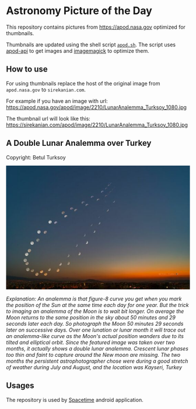 # Astronomy Picture of the Day

This repository contains pictures from https://apod.nasa.gov optimized for thumbnails.

Thumbnails are updated using the shell script [`apod.sh`](apod.sh). The script
uses [apod-api](https://github.com/nasa/apod-api) to get images and [imagemagick](https://imagemagick.org) to
optimize them.

## How to use

For using thumbnails replace the host of the original image from `apod.nasa.gov` to `sirekanian.com`.

For example if you have an image with url:<br>
https://apod.nasa.gov/apod/image/2210/LunarAnalemma_Turksoy_1080.jpg

The thumbnail url will look like this:<br>
https://sirekanian.com/apod/image/2210/LunarAnalemma_Turksoy_1080.jpg

## A Double Lunar Analemma over Turkey

Copyright: Betul Turksoy

[![the picture of the day][1]][2]

_Explanation: An analemma is that figure-8 curve you get when you mark the position of the Sun at the same time each day for one year. But the trick to imaging an analemma of the Moon is to wait bit longer. On average the Moon returns to the same position in the sky about 50 minutes and 29 seconds later each day. So photograph the Moon 50 minutes 29 seconds later on successive days. Over one lunation or lunar month it will trace out an analemma-like curve as the Moon's actual position wanders due to its tilted and elliptical orbit. Since the featured image was taken over two months, it actually shows a double lunar analemma.  Crescent lunar phases too thin and faint to capture around the New moon are missing. The two months the persistent astrophotographer chose were during a good stretch of weather during July and August, and the location was Kayseri, Turkey_

## Usages

The repository is used by [Spacetime][3] android application.

[1]: image/2210/LunarAnalemma_Turksoy_1080.jpg

[2]: https://apod.nasa.gov/apod/image/2210/LunarAnalemma_Turksoy_1080.jpg

[3]: https://github.com/sirekanian/spacetime
